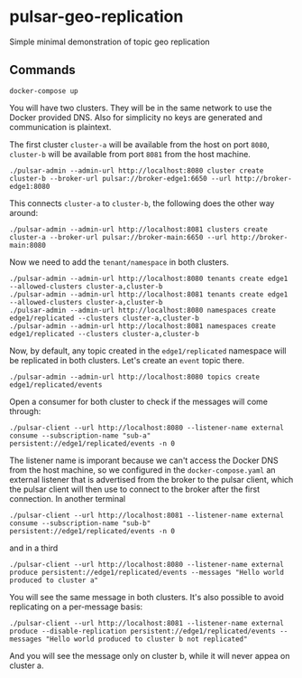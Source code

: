 # pulsar-geo-replication
Simple minimal demonstration of topic geo replication

## Commands

```docker-compose up```

You will have two clusters. They will be in the same network to use the Docker provided DNS. Also for simplicity no keys are generated and communication is plaintext.

The first cluster `cluster-a` will be available from the host on port `8080`, `cluster-b` will be available from port `8081` from the host machine.

```
./pulsar-admin --admin-url http://localhost:8080 cluster create cluster-b --broker-url pulsar://broker-edge1:6650 --url http://broker-edge1:8080
```
This connects `cluster-a` to `cluster-b`, the following does the other way around:
```
./pulsar-admin --admin-url http://localhost:8081 clusters create cluster-a --broker-url pulsar://broker-main:6650 --url http://broker-main:8080
```
Now we need to add the `tenant/namespace` in both clusters.
```
./pulsar-admin --admin-url http://localhost:8080 tenants create edge1 --allowed-clusters cluster-a,cluster-b
./pulsar-admin --admin-url http://localhost:8081 tenants create edge1 --allowed-clusters cluster-a,cluster-b
./pulsar-admin --admin-url http://localhost:8080 namespaces create edge1/replicated --clusters cluster-a,cluster-b
./pulsar-admin --admin-url http://localhost:8081 namespaces create edge1/replicated --clusters cluster-a,cluster-b
```

Now, by default, any topic created in the `edge1/replicated` namespace will be replicated in both clusters. Let's create an `event` topic there.
```
./pulsar-admin --admin-url http://localhost:8080 topics create edge1/replicated/events
```

Open a consumer for both cluster to check if the messages will come through:
```
./pulsar-client --url http://localhost:8080 --listener-name external consume --subscription-name "sub-a" persistent://edge1/replicated/events -n 0
```
The listener name is imporant because we can't access the Docker DNS from the host machine, so we configured in the `docker-compose.yaml` an external listener that is advertised from the broker to the pulsar client, which the pulsar client will then use to connect to the broker after the first connection.
In another terminal
```
./pulsar-client --url http://localhost:8081 --listener-name external consume --subscription-name "sub-b" persistent://edge1/replicated/events -n 0
```
and in a third
```
./pulsar-client --url http://localhost:8080 --listener-name external produce persistent://edge1/replicated/events --messages "Hello world produced to cluster a"
```
You will see the same message in both clusters.
It's also possible to avoid replicating on a per-message basis:
```
./pulsar-client --url http://localhost:8081 --listener-name external produce --disable-replication persistent://edge1/replicated/events --messages "Hello world produced to cluster b not replicated"
```
And you will see the message only on cluster b, while it will never appea on cluster a.